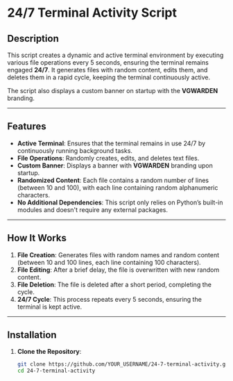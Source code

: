 # 24/7 Terminal Activity Script

## Description

This script creates a dynamic and active terminal environment by executing various file operations every 5 seconds, ensuring the terminal remains engaged **24/7**. It generates files with random content, edits them, and deletes them in a rapid cycle, keeping the terminal continuously active.

The script also displays a custom banner on startup with the **VGWARDEN** branding.

---

## Features

- **Active Terminal**: Ensures that the terminal remains in use 24/7 by continuously running background tasks.
- **File Operations**: Randomly creates, edits, and deletes text files.
- **Custom Banner**: Displays a banner with **VGWARDEN** branding upon startup.
- **Randomized Content**: Each file contains a random number of lines (between 10 and 100), with each line containing random alphanumeric characters.
- **No Additional Dependencies**: This script only relies on Python’s built-in modules and doesn't require any external packages.

---

## How It Works

1. **File Creation**: Generates files with random names and random content (between 10 and 100 lines, each line containing 100 characters).
2. **File Editing**: After a brief delay, the file is overwritten with new random content.
3. **File Deletion**: The file is deleted after a short period, completing the cycle.
4. **24/7 Cycle**: This process repeats every 5 seconds, ensuring the terminal is kept active.

---

## Installation

1. **Clone the Repository**:
   ```bash
   git clone https://github.com/YOUR_USERNAME/24-7-terminal-activity.git
   cd 24-7-terminal-activity
